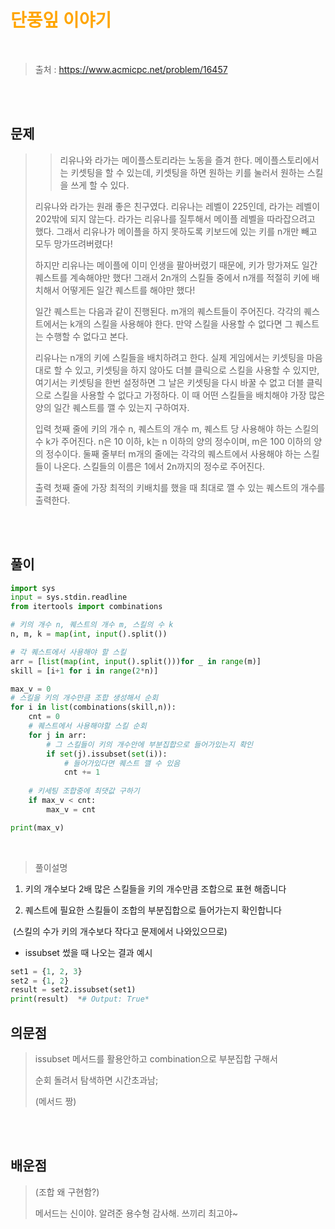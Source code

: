 <br/><Br>

<span style = "color:orange">

# 단풍잎 이야기
</span>
<br>

> 출처 : https://www.acmicpc.net/problem/16457


<br/><br>

## 문제

> > 리유나와 라가는 메이플스토리라는 노동을 즐겨 한다. 메이플스토리에서는 키셋팅을 할 수 있는데, 키셋팅을 하면 원하는 키를 눌러서 원하는 스킬을 쓰게 할 수 있다.
>
> 리유나와 라가는 원래 좋은 친구였다. 리유나는 레벨이 225인데, 라가는 레벨이 202밖에 되지 않는다. 라가는 리유나를 질투해서 메이플 레벨을 따라잡으려고 했다. 그래서 리유나가 메이플을 하지 못하도록 키보드에 있는 키를 n개만 빼고 모두 망가뜨려버렸다!
>
> 하지만 리유나는 메이플에 이미 인생을 팔아버렸기 때문에, 키가 망가져도 일간 퀘스트를 계속해야만 했다! 그래서 2n개의 스킬들 중에서 n개를 적절히 키에 배치해서 어떻게든 일간 퀘스트를 해야만 했다!
>
> 일간 퀘스트는 다음과 같이 진행된다. m개의 퀘스트들이 주어진다. 각각의 퀘스트에서는 k개의 스킬을 사용해야 한다. 만약 스킬을 사용할 수 없다면 그 퀘스트는 수행할 수 없다고 본다.
>
> 리유나는 n개의 키에 스킬들을 배치하려고 한다. 실제 게임에서는 키셋팅을 마음대로 할 수 있고, 키셋팅을 하지 않아도 더블 클릭으로 스킬을 사용할 수 있지만, 여기서는 키셋팅을 한번 설정하면 그 날은 키셋팅을 다시 바꿀 수 없고 더블 클릭으로 스킬을 사용할 수 없다고 가정하다. 이 때 어떤 스킬들을 배치해야 가장 많은 양의 일간 퀘스트를 깰 수 있는지 구하여자.
>
> 입력
> 첫째 줄에 키의 개수 n, 퀘스트의 개수 m, 퀘스트 당 사용해야 하는 스킬의 수 k가 주어진다. n은 10 이하, k는 n 이하의 양의 정수이며, m은 100 이하의 양의 정수이다.
> 둘째 줄부터 m개의 줄에는 각각의 퀘스트에서 사용해야 하는 스킬들이 나온다. 스킬들의 이름은 1에서 2n까지의 정수로 주어진다.
>
> 출력
> 첫째 줄에 가장 최적의 키배치를 했을 때 최대로 깰 수 있는 퀘스트의 개수를 출력한다.
>

<br/><br>

## 풀이

```python
import sys
input = sys.stdin.readline
from itertools import combinations

# 키의 개수 n, 퀘스트의 개수 m, 스킬의 수 k
n, m, k = map(int, input().split())

# 각 퀘스트에서 사용해야 할 스킬
arr = [list(map(int, input().split()))for _ in range(m)]
skill = [i+1 for i in range(2*n)]

max_v = 0
# 스킬을 키의 개수만큼 조합 생성해서 순회
for i in list(combinations(skill,n)):
    cnt = 0
    # 퀘스트에서 사용해야할 스킬 순회
    for j in arr:
        # 그 스킬들이 키의 개수안에 부분집합으로 들어가있는지 확인
        if set(j).issubset(set(i)):
            # 들어가있다면 퀘스트 깰 수 있음
            cnt += 1
    
    # 키세팅 조합중에 최댓값 구하기
    if max_v < cnt:
        max_v = cnt

print(max_v)
```
<br>

> 풀이설명
>

1. 키의 개수보다 2배 많은 스킬들을 키의 개수만큼 조합으로 표현 해줍니다

2. 퀘스트에 필요한 스킬들이 조합의 부분집합으로 들어가는지 확인합니다 

​		(스킬의 수가 키의 개수보다 작다고 문제에서 나와있으므로)



- issubset 썼을 때 나오는 결과 예시

```py
set1 = {1, 2, 3} 
set2 = {1, 2}
result = set2.issubset(set1) 
print(result)  *# Output: True*
```






## 의문점
> issubset 메서드를 활용안하고 combination으로 부분집합 구해서 
>
> 순회 돌려서 탐색하면 시간초과남; 
>
> (메서드 짱)

<br/><br>


## 배운점
> (조합 왜 구현함?)
>
> 메서드는 신이야. 알려준 용수형 감사해. 쓰끼리 최고야~
